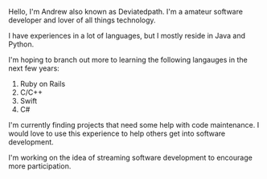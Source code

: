 Hello, I'm Andrew also known as Deviatedpath. I'm a amateur software developer and lover of all things technology.

I have experiences in a lot of languages, but I mostly reside in Java and Python.

I'm hoping to branch out more to learning the following langauges in the next few years:
  1) Ruby on Rails
  2) C/C++
  3) Swift
  4) C#
  
 I'm currently finding projects that need some help with code maintenance. I would love to use this experience to help others get into software development.
 
 I'm working on the idea of streaming software development to encourage more participation.

<!---
thedeviatedpath/thedeviatedpath is a ✨ special ✨ repository because its `README.md` (this file) appears on your GitHub profile.
You can click the Preview link to take a look at your changes.
--->
